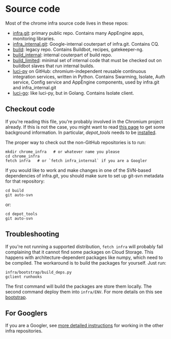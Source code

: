<!--
Copyright 2015 The Chromium Authors. All rights reserved.
Use of this source code is governed by a BSD-style license that can be
found in the LICENSE file.
-->

# Source code

Most of the chrome infra source code lives in these repos:

* [infra.git](..): primary public repo.
  Contains many AppEngine apps, monitoring libraries.
* [infra_internal.git](https://chrome-internal.googlesource.com/infra/infra_internal):
  Google-internal couterpart of infra.git. Contains CQ.
* [build](https://chromium.googlesource.com/chromium/tools/build/): legacy
  repo. Contains Buildbot, recipes, gatekeeper-ng.
* [build_internal](https://chrome-internal.googlesource.com/chrome/tools/build):
  internal couterpart of build repo.
* [build_limited](https://chrome-internal.googlesource.com/chrome/tools/build_limited/):
  minimal set of internal code that must be checked out on buildbot slaves
  that run internal builds.
* [luci-py](https://github.com/luci/luci-py) on GitHub: chromium-independent
  reusable continuous integration services, written in Python.
  Contains Swarming, Isolate, Auth service, Config service and AppEngine
  components, used by infra.git and infra_internal.git
* [luci-go](https://github.com/luci/luci-go): like luci-py, but in Golang.
  Contains Isolate client.

## Checkout code

If you're reading this file, you're probably involved in the Chromium
project already. If this is not the case, you might want to read [this
page](http://dev.chromium.org/developers/how-tos/get-the-code) to get
some background information. In particular, *depot_tools* needs to be
[installed](http://dev.chromium.org/developers/how-tos/install-depot-tools).

The proper way to check out the non-GitHub repositories is to run:

    mkdir chrome_infra   # or whatever name you please
    cd chrome_infra
    fetch infra   # or `fetch infra_internal` if you are a Googler


If you would like to work and make changes in one of the SVN-based
dependencies of infra.git, you should make sure to set up git-svn
metadata for that repository:

    cd build
    git auto-svn

or:

    cd depot_tools
    git auto-svn

## Troubleshooting

If you're not running a supported distribution, `fetch infra` will
probably fail complaining that it cannot find some packages on Cloud
Storage. This happens with architecture-dependent packages like numpy,
which need to be compiled. The workaround is to build the packages for
yourself. Just run:

    infra/bootstrap/build_deps.py
    gclient runhooks

The first command will build the packages are store them locally. The
second command deploy them into `infra/ENV`. For more details on this
see [bootstrap](bootstrap.md).

## For Googlers

If you are a Googler, see [more detailed
instructions](http://sites/chrome-infrastructure/getting-started) for working in the
other infra repositories.
